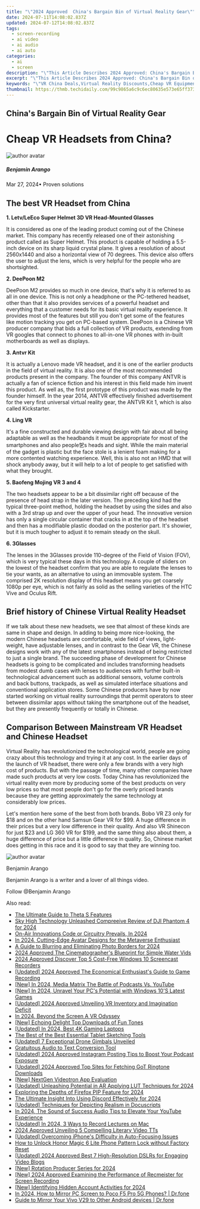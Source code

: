 ```yaml
---
title: "\"2024 Approved  China's Bargain Bin of Virtual Reality Gear\""
date: 2024-07-11T14:08:02.837Z
updated: 2024-07-12T14:08:02.837Z
tags: 
  - screen-recording
  - ai video
  - ai audio
  - ai auto
categories: 
  - ai
  - screen
description: "\"This Article Describes 2024 Approved: China's Bargain Bin of Virtual Reality Gear\""
excerpt: "\"This Article Describes 2024 Approved: China's Bargain Bin of Virtual Reality Gear\""
keywords: "\"VR China Deals,Virtual Reality Discounts,Cheap VR Equipment China,Low-Cost VR Headsets,Budget VR Gear Market,Affordable Chinese VR,Bargain VR Technology\""
thumbnail: https://thmb.techidaily.com/99c9865a6c9c6ec80635e573e65ff37309dc9b7d70208081aa77b6f0d087fbe7.jpg
---
```


## China's Bargain Bin of Virtual Reality Gear

# Cheap VR Headsets from China?

![author avatar](https://images.wondershare.com/filmora/article-images/benjamin-arango-author.jpg)

##### Benjamin Arango

 Mar 27, 2024• Proven solutions

## The best VR Headset from China

**1\. Letv/LeEco Super Helmet 3D VR Head-Mounted Glasses**

 It is considered as one of the leading product coming out of the Chinese market. This company has recently released one of their astonishing product called as Super Helmet. This product is capable of holding a 5.5-inch device on its sharp liquid crystal plane. It gives a resolution of about 2560x1440 and also a horizontal view of 70 degrees. This device also offers the user to adjust the lens, which is very helpful for the people who are shortsighted.

**2\. DeePoon M2**

 DeePoon M2 provides so much in one device, that's why it is referred to as all in one device. This is not only a headphone or the PC-tethered headset, other than that it also provides services of a powerful headset and everything that a customer needs for its basic virtual reality experience. It provides most of the features but still you don't get some of the features like motion tracking you get on PC-based system. DeePoon is a Chinese VR producer company that bids a full collection of VR products, extending from VR googles that connect to phones to all-in-one VR phones with in-built motherboards as well as displays.

**3\. Antvr Kit**

 It is actually a Lenovo made VR headset, and it is one of the earlier products in the field of virtual reality. It is also one of the most recommended products present in the company. The founder of this company ANTVR is actually a fan of science fiction and his interest in this field made him invent this product. As well as, the first prototype of this product was made by the founder himself. In the year 2014, ANTVR effectively finished advertisement for the very first universal virtual reality gear, the ANTVR Kit 1, which is also called Kickstarter.

**4\. Ling VR**

 It's a fine constructed and durable viewing design with fair about all being adaptable as well as the headbands it must be appropriate for most of the smartphones and also people乫s heads and sight. While the main material of the gadget is plastic but the face stole is a lenient foam making for a more contented watching experience. Well, this is also not an HMD that will shock anybody away, but it will help to a lot of people to get satisfied with what they brought.

**5\. Baofeng Mojing VR 3 and 4**

 The two headsets appear to be a bit dissimilar right off because of the presence of head strap in the later version. The preceding kind had the typical three-point method, holding the headset by using the sides and also with a 3rd strap up and over the upper of your head. The innovative version has only a single circular container that cracks in at the top of the headset and then has a modifiable plastic doodad on the posterior part. It's showier, but it is much tougher to adjust it to remain steady on the skull.

**6\. 3Glasses**

 The lenses in the 3Glasses provide 110-degree of the Field of Vision (FOV), which is very typical these days in this technology. A couple of sliders on the lowest of the headset confirm that you are able to regulate the lenses to tie your wants, as an alternative to using an immovable system. The comprised 2K resolution display of this headset means you get coarsely 1080p per eye, which is not fairly as solid as the selling varieties of the HTC Vive and Oculus Rift.

## Brief history of Chinese Virtual Reality Headset

 If we talk about these new headsets, we see that almost of these kinds are same in shape and design. In adding to being more nice-looking, the modern Chinese headsets are comfortable, wide field of views, light-weight, have adjustable lenses, and in contrast to the Gear VR, the Chinese designs work with any of the latest smartphones instead of being restricted to just a single brand. The succeeding phase of development for Chinese headsets is going to be complicated and includes transforming headsets from modest dumb cases with lenses to audiences with further built-in technological advancement such as additional sensors, volume controls and back buttons, trackpads, as well as simulated interface situations and conventional application stores. Some Chinese producers have by now started working on virtual reality surroundings that permit operators to steer between dissimilar apps without taking the smartphone out of the headset, but they are presently frequently or totally in Chinese.

## Comparison Between Mainstream VR Headset and Chinese Headset

 Virtual Reality has revolutionized the technological world, people are going crazy about this technology and trying it at any cost. In the earlier days of the launch of VR headset, there were only a few brands with a very high cost of products. But with the passage of time, many other companies have made such products at very low costs. Today China has revolutionized the virtual reality even more by producing some of the best products on very low prices so that most people don't go for the overly priced brands because they are getting approximately the same technology at considerably low prices.

 Let's mention here some of the best from both brands. Bobo VR Z3 only for $18 and on the other hand Samsun Gear VR for $99\. A huge difference in their prices but a very low difference in their quality. And also VR Shinecon for just $23 and LG 360 VR for $199, and the same thing also about them, a huge difference of price but a little difference in quality. So, Chinese market does getting in this race and it is good to say that they are winning too.

![author avatar](https://images.wondershare.com/filmora/article-images/benjamin-arango-author.jpg)

Benjamin Arango

Benjamin Arango is a writer and a lover of all things video.

Follow @Benjamin Arango


<ins class="adsbygoogle"
     style="display:block"
     data-ad-format="autorelaxed"
     data-ad-client="ca-pub-7571918770474297"
     data-ad-slot="1223367746"></ins>



<ins class="adsbygoogle"
     style="display:block"
     data-ad-client="ca-pub-7571918770474297"
     data-ad-slot="8358498916"
     data-ad-format="auto"
     data-full-width-responsive="true"></ins>




<span class="atpl-alsoreadstyle">Also read:</span>
<div><ul>
<li><a href="https://fox-blue.techidaily.com/the-ultimate-guide-to-theta-s-features/"><u>The Ultimate Guide to Theta S Features</u></a></li>
<li><a href="https://fox-blue.techidaily.com/sky-high-technology-unleashed-compreeive-review-of-dji-phantom-4-for-2024/"><u>Sky High Technology Unleashed  Compreeive Review of DJI Phantom 4 for 2024</u></a></li>
<li><a href="https://fox-blue.techidaily.com/on-air-innovations-code-or-circuitry-prevails-in-2024/"><u>On-Air Innovations  Code or Circuitry Prevails, In 2024</u></a></li>
<li><a href="https://fox-blue.techidaily.com/in-2024-cutting-edge-avatar-designs-for-the-metaverse-enthusiast/"><u>In 2024, Cutting-Edge Avatar Designs for the Metaverse Enthusiast</u></a></li>
<li><a href="https://fox-blue.techidaily.com/a-guide-to-blurring-and-eliminating-photo-borders-for-2024/"><u>A Guide to Blurring and Eliminating Photo Borders for 2024</u></a></li>
<li><a href="https://fox-blue.techidaily.com/2024-approved-the-cinematographers-blueprint-for-simple-water-vids/"><u>2024 Approved  The Cinematographer's Blueprint for Simple Water Vids</u></a></li>
<li><a href="https://fox-blue.techidaily.com/2024-approved-discover-top-5-cost-free-windows-10-screencast-recorders/"><u>2024 Approved  Discover Top 5 Cost-Free Windows 10 Screencast Recorders</u></a></li>
<li><a href="https://fox-blue.techidaily.com/updated-2024-approved-the-economical-enthusiasts-guide-to-game-recording/"><u>[Updated] 2024 Approved  The Economical Enthusiast's Guide to Game Recording</u></a></li>
<li><a href="https://fox-blue.techidaily.com/new-in-2024-media-matrix-the-battle-of-podcasts-vs-youtube/"><u>[New] In 2024, Media Matrix  The Battle of Podcasts Vs. YouTube</u></a></li>
<li><a href="https://fox-blue.techidaily.com/new-in-2024-unravel-your-pcs-potential-with-windows-10s-latest-games/"><u>[New] In 2024, Unravel Your PC's Potential with Windows 10'S Latest Games</u></a></li>
<li><a href="https://fox-blue.techidaily.com/updated-2024-approved-unveiling-vr-inventory-and-imagination-deficit/"><u>[Updated] 2024 Approved  Unveiling VR  Inventory and Imagination Deficit</u></a></li>
<li><a href="https://fox-blue.techidaily.com/in-2024-beyond-the-screen-a-vr-odyssey/"><u>In 2024, Beyond the Screen  A VR Odyssey</u></a></li>
<li><a href="https://fox-blue.techidaily.com/new-echoing-delight-top-downloads-of-fun-tones/"><u>[New] Echoing Delight  Top Downloads of Fun Tones</u></a></li>
<li><a href="https://fox-blue.techidaily.com/updated-in-2024-best-4k-gaming-laptops/"><u>[Updated] In 2024, Best 4K Gaming Laptops</u></a></li>
<li><a href="https://fox-blue.techidaily.com/the-best-of-the-best-essential-tablet-sketching-tools/"><u>The Best of the Best  Essential Tablet Sketching Tools</u></a></li>
<li><a href="https://fox-blue.techidaily.com/updated-7-exceptional-drone-gimbals-unveiled/"><u>[Updated] 7 Exceptional Drone Gimbals Unveiled</u></a></li>
<li><a href="https://fox-blue.techidaily.com/gratuitous-audio-to-text-conversion-tool/"><u>Gratuitous Audio to Text Conversion Tool</u></a></li>
<li><a href="https://fox-blue.techidaily.com/updated-2024-approved-instagram-posting-tips-to-boost-your-podcast-exposure/"><u>[Updated] 2024 Approved  Instagram Posting Tips to Boost Your Podcast Exposure</u></a></li>
<li><a href="https://fox-blue.techidaily.com/updated-2024-approved-top-sites-for-fetching-got-ringtone-downloads/"><u>[Updated] 2024 Approved  Top Sites for Fetching GoT Ringtone Downloads</u></a></li>
<li><a href="https://fox-blue.techidaily.com/new-nextgen-videotron-app-evaluation/"><u>[New] NextGen Videotron App Evaluation</u></a></li>
<li><a href="https://fox-blue.techidaily.com/updated-unleashing-potential-in-ar-applying-lut-techniques-for-2024/"><u>[Updated] Unleashing Potential in AR  Applying LUT Techniques for 2024</u></a></li>
<li><a href="https://fox-blue.techidaily.com/exploring-the-depths-of-firefox-pip-feature-for-2024/"><u>Exploring the Depths of Firefox PIP Feature for 2024</u></a></li>
<li><a href="https://discord-videos.techidaily.com/the-ultimate-insight-into-using-discord-effectively-for-2024/"><u>The Ultimate Insight Into Using Discord Effectively for 2024</u></a></li>
<li><a href="https://some-approaches.techidaily.com/updated-techniques-for-depicting-realism-in-docuscripts/"><u>[Updated] Techniques for Depicting Realism in Docuscripts</u></a></li>
<li><a href="https://youtube-help.techidaily.com/in-2024-the-sound-of-success-audio-tips-to-elevate-your-youtube-experience/"><u>In 2024, The Sound of Success  Audio Tips to Elevate Your YouTube Experience</u></a></li>
<li><a href="https://on-screen-recording.techidaily.com/updated-in-2024-3-ways-to-record-lectures-on-mac/"><u>[Updated] In 2024, 3 Ways to Record Lectures on Mac</u></a></li>
<li><a href="https://some-guidance.techidaily.com/2024-approved-unveiling-5-compelling-literary-video-tts/"><u>2024 Approved  Unveiling 5 Compelling Literary Video TTs</u></a></li>
<li><a href="https://extra-skills.techidaily.com/updated-overcoming-iphones-difficulty-in-auto-focusing-issues/"><u>[Updated] Overcoming iPhone's Difficulty in Auto-Focusing Issues</u></a></li>
<li><a href="https://unlock-android.techidaily.com/how-to-unlock-honor-magic-6-lite-phone-pattern-lock-without-factory-reset-by-drfone-android/"><u>How to Unlock Honor Magic 6 Lite Phone Pattern Lock without Factory Reset</u></a></li>
<li><a href="https://facebook-video-share.techidaily.com/updated-2024-approved-best-7-high-resolution-dslrs-for-engaging-video-blogs/"><u>[Updated] 2024 Approved  Best 7 High-Resolution DSLRs for Engaging Video Blogs</u></a></li>
<li><a href="https://fox-helps.techidaily.com/new-rotation-producer-series-for-2024/"><u>[New] Rotation Producer Series for 2024</u></a></li>
<li><a href="https://video-capture.techidaily.com/new-2024-approved-examining-the-performance-of-recmeister-for-screen-recording/"><u>[New] 2024 Approved  Examining the Performance of Recmeister for Screen Recording</u></a></li>
<li><a href="https://snapchat-videos.techidaily.com/new-identifying-hidden-account-activities-for-2024/"><u>[New] Identifying Hidden Account Activities for 2024</u></a></li>
<li><a href="https://screen-mirror.techidaily.com/in-2024-how-to-mirror-pc-screen-to-poco-f5-pro-5g-phones-drfone-by-drfone-android/"><u>In 2024, How to Mirror PC Screen to Poco F5 Pro 5G Phones? | Dr.fone</u></a></li>
<li><a href="https://screen-mirror.techidaily.com/guide-to-mirror-your-vivo-v29-to-other-android-devices-drfone-by-drfone-android/"><u>Guide to Mirror Your Vivo V29 to Other Android devices | Dr.fone</u></a></li>
</ul></div>
